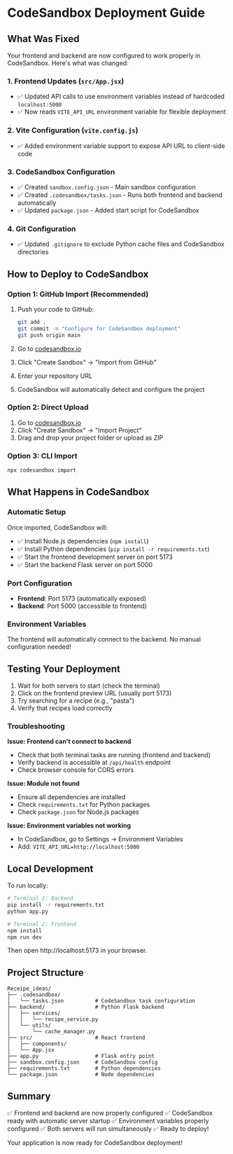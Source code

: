 # CodeSandbox Deployment Guide

## What Was Fixed

Your frontend and backend are now configured to work properly in CodeSandbox. Here's what was changed:

### 1. Frontend Updates (`src/App.jsx`)
- ✅ Updated API calls to use environment variables instead of hardcoded `localhost:5000`
- ✅ Now reads `VITE_API_URL` environment variable for flexible deployment

### 2. Vite Configuration (`vite.config.js`)
- ✅ Added environment variable support to expose API URL to client-side code

### 3. CodeSandbox Configuration
- ✅ Created `sandbox.config.json` - Main sandbox configuration
- ✅ Created `.codesandbox/tasks.json` - Runs both frontend and backend automatically
- ✅ Updated `package.json` - Added start script for CodeSandbox

### 4. Git Configuration
- ✅ Updated `.gitignore` to exclude Python cache files and CodeSandbox directories

## How to Deploy to CodeSandbox

### Option 1: GitHub Import (Recommended)
1. Push your code to GitHub:
   ```bash
   git add .
   git commit -m "Configure for CodeSandbox deployment"
   git push origin main
   ```

2. Go to [codesandbox.io](https://codesandbox.io)
3. Click "Create Sandbox" → "Import from GitHub"
4. Enter your repository URL
5. CodeSandbox will automatically detect and configure the project

### Option 2: Direct Upload
1. Go to [codesandbox.io](https://codesandbox.io)
2. Click "Create Sandbox" → "Import Project"
3. Drag and drop your project folder or upload as ZIP

### Option 3: CLI Import
```bash
npx codesandbox import
```

## What Happens in CodeSandbox

### Automatic Setup
Once imported, CodeSandbox will:
- ✅ Install Node.js dependencies (`npm install`)
- ✅ Install Python dependencies (`pip install -r requirements.txt`)
- ✅ Start the frontend development server on port 5173
- ✅ Start the backend Flask server on port 5000

### Port Configuration
- **Frontend**: Port 5173 (automatically exposed)
- **Backend**: Port 5000 (accessible to frontend)

### Environment Variables
The frontend will automatically connect to the backend. No manual configuration needed!

## Testing Your Deployment

1. Wait for both servers to start (check the terminal)
2. Click on the frontend preview URL (usually port 5173)
3. Try searching for a recipe (e.g., "pasta")
4. Verify that recipes load correctly

### Troubleshooting

**Issue: Frontend can't connect to backend**
- Check that both terminal tasks are running (frontend and backend)
- Verify backend is accessible at `/api/health` endpoint
- Check browser console for CORS errors

**Issue: Module not found**
- Ensure all dependencies are installed
- Check `requirements.txt` for Python packages
- Check `package.json` for Node.js packages

**Issue: Environment variables not working**
- In CodeSandbox, go to Settings → Environment Variables
- Add: `VITE_API_URL=http://localhost:5000`

## Local Development

To run locally:

```bash
# Terminal 1: Backend
pip install -r requirements.txt
python app.py

# Terminal 2: Frontend
npm install
npm run dev
```

Then open http://localhost:5173 in your browser.

## Project Structure

```
Receipe_ideas/
├── .codesandbox/
│   └── tasks.json          # CodeSandbox task configuration
├── backend/                # Python Flask backend
│   ├── services/
│   │   └── recipe_service.py
│   └── utils/
│       └── cache_manager.py
├── src/                    # React frontend
│   ├── components/
│   └── App.jsx
├── app.py                  # Flask entry point
├── sandbox.config.json     # CodeSandbox config
├── requirements.txt        # Python dependencies
└── package.json            # Node dependencies
```

## Summary

✅ Frontend and backend are now properly configured
✅ CodeSandbox ready with automatic server startup
✅ Environment variables properly configured
✅ Both servers will run simultaneously
✅ Ready to deploy!

Your application is now ready for CodeSandbox deployment!


